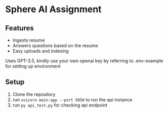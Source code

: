 # Sphere AI Assignment

## Features
- Ingests resume
- Answers questions based on the resume
- Easy uploads and indexing

Uses GPT-3.5, kindly use your own openai key by referring to .env-example for setting up environment

## Setup
1) Clone the repository
2) run `uvicorn main:app --port 5050` to run the api instance
3) run `py api_test.py` for checking api endpoint

